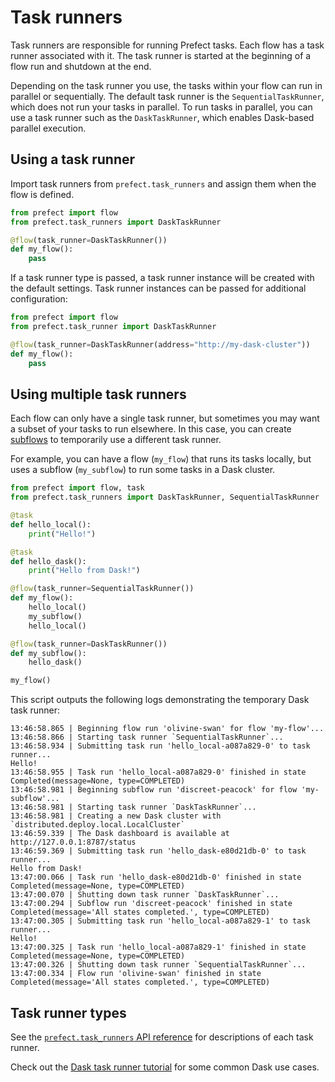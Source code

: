 # Task runners

Task runners are responsible for running Prefect tasks. Each flow has a task runner associated with it. The task runner is started at the beginning of a flow run and shutdown at the end.

Depending on the task runner you use, the tasks within your flow can run in parallel or sequentially. The default task runner is the `SequentialTaskRunner`, which does not run your tasks in parallel. To run tasks in parallel, you can use a task runner such as the `DaskTaskRunner`, which enables Dask-based parallel execution.

## Using a task runner

Import task runners from `prefect.task_runners` and assign them when the flow is defined.

```python hl_lines="4"
from prefect import flow
from prefect.task_runners import DaskTaskRunner

@flow(task_runner=DaskTaskRunner())
def my_flow():
    pass
```

If a task runner type is passed, a task runner instance will be created with the default settings. Task runner instances can be passed for additional configuration:


```python hl_lines="4"
from prefect import flow
from prefect.task_runner import DaskTaskRunner

@flow(task_runner=DaskTaskRunner(address="http://my-dask-cluster"))
def my_flow():
    pass
```

## Using multiple task runners

Each flow can only have a single task runner, but sometimes you may want a subset of your tasks to run elsewhere. In this case, you can create [subflows](/concepts/flows/#subflows) to temporarily use a different task runner.

For example, you can have a flow (`my_flow`) that runs its tasks locally, but uses a subflow (`my_subflow`) to run some tasks in a Dask cluster.

```python
from prefect import flow, task
from prefect.task_runners import DaskTaskRunner, SequentialTaskRunner

@task
def hello_local():
    print("Hello!")

@task
def hello_dask():
    print("Hello from Dask!")

@flow(task_runner=SequentialTaskRunner())
def my_flow():
    hello_local()
    my_subflow()
    hello_local()

@flow(task_runner=DaskTaskRunner())
def my_subflow():
    hello_dask()

my_flow()
```

This script outputs the following logs demonstrating the temporary Dask task runner:

```text hl_lines="7"
13:46:58.865 | Beginning flow run 'olivine-swan' for flow 'my-flow'...
13:46:58.866 | Starting task runner `SequentialTaskRunner`...
13:46:58.934 | Submitting task run 'hello_local-a087a829-0' to task runner...
Hello!
13:46:58.955 | Task run 'hello_local-a087a829-0' finished in state Completed(message=None, type=COMPLETED)
13:46:58.981 | Beginning subflow run 'discreet-peacock' for flow 'my-subflow'...
13:46:58.981 | Starting task runner `DaskTaskRunner`...
13:46:58.981 | Creating a new Dask cluster with `distributed.deploy.local.LocalCluster`
13:46:59.339 | The Dask dashboard is available at http://127.0.0.1:8787/status
13:46:59.369 | Submitting task run 'hello_dask-e80d21db-0' to task runner...
Hello from Dask!
13:47:00.066 | Task run 'hello_dask-e80d21db-0' finished in state Completed(message=None, type=COMPLETED)
13:47:00.070 | Shutting down task runner `DaskTaskRunner`...
13:47:00.294 | Subflow run 'discreet-peacock' finished in state Completed(message='All states completed.', type=COMPLETED)
13:47:00.305 | Submitting task run 'hello_local-a087a829-1' to task runner...
Hello!
13:47:00.325 | Task run 'hello_local-a087a829-1' finished in state Completed(message=None, type=COMPLETED)
13:47:00.326 | Shutting down task runner `SequentialTaskRunner`...
13:47:00.334 | Flow run 'olivine-swan' finished in state Completed(message='All states completed.', type=COMPLETED)
```

## Task runner types

See the [`prefect.task_runners` API reference](/api-ref/prefect/task-runners/) for descriptions of each task runner.

Check out the [Dask task runner tutorial](/tutorials/dask-task-runner/) for some common Dask use cases.

